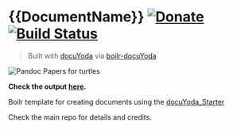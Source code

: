# {{DocumentName}} [![Donate](https://img.shields.io/badge/Donate-PayPal-blue.svg?style=for-the-badge)](https://www.paypal.me/{{PayPalMeID}}/) [![Build Status](https://semaphoreci.com/api/v1/{{SemaUserName}}/{{DocumentName}}/branches/master/badge.svg)](https://semaphoreci.com/{{SemaUserName}}/{{DocumentName}})

> Built with [docuYoda](https://github.com/HaoZeke/docuYoda_Starter) via [boilr-docuYoda](https://github.com/HaoZeke/docuYoda_Starter)

![](src/img/turtle.png "Pandoc Papers for turtles")

**Check the output [here](https://github.com/{{GithubUserName}}/{{RepoName}}/blob/pdf/{{DocumentName}}.pdf).**

Boilr template for creating documents using the [docuYoda_Starter](https://github.com/HaoZeke/docuYoda_Starter)

Check the main repo for details and credits.